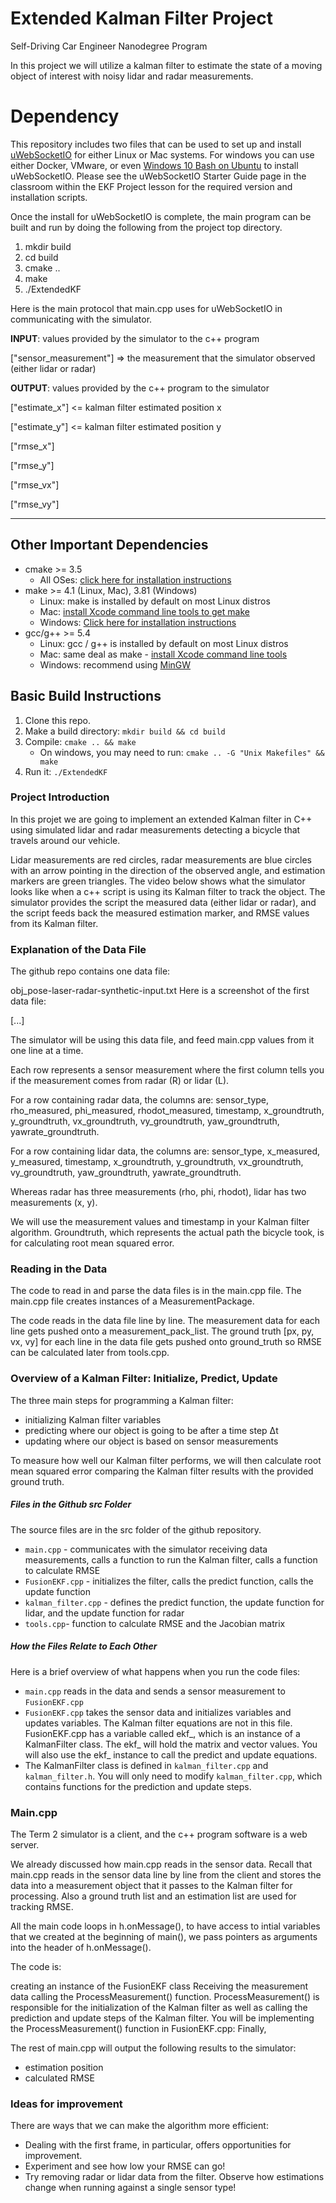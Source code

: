 # Extended Kalman Filter Project
Self-Driving Car Engineer Nanodegree Program

In this project we will utilize a kalman filter to estimate the state of a moving object of interest with noisy lidar and radar measurements.

# Dependency
This repository includes two files that can be used to set up and install [uWebSocketIO](https://github.com/uWebSockets/uWebSockets) for either Linux or Mac systems. For windows you can use either Docker, VMware, or even [Windows 10 Bash on Ubuntu](https://www.howtogeek.com/249966/how-to-install-and-use-the-linux-bash-shell-on-windows-10/) to install uWebSocketIO. Please see the uWebSocketIO Starter Guide page in the classroom within the EKF Project lesson for the required version and installation scripts.

Once the install for uWebSocketIO is complete, the main program can be built and run by doing the following from the project top directory.

1. mkdir build
2. cd build
3. cmake ..
4. make
5. ./ExtendedKF


Here is the main protocol that main.cpp uses for uWebSocketIO in communicating with the simulator.

**INPUT**: values provided by the simulator to the c++ program

["sensor_measurement"] => the measurement that the simulator observed (either lidar or radar)


**OUTPUT**: values provided by the c++ program to the simulator

["estimate_x"] <= kalman filter estimated position x

["estimate_y"] <= kalman filter estimated position y

["rmse_x"]

["rmse_y"]

["rmse_vx"]

["rmse_vy"]

---

## Other Important Dependencies

* cmake >= 3.5
  * All OSes: [click here for installation instructions](https://cmake.org/install/)
* make >= 4.1 (Linux, Mac), 3.81 (Windows)
  * Linux: make is installed by default on most Linux distros
  * Mac: [install Xcode command line tools to get make](https://developer.apple.com/xcode/features/)
  * Windows: [Click here for installation instructions](http://gnuwin32.sourceforge.net/packages/make.htm)
* gcc/g++ >= 5.4
  * Linux: gcc / g++ is installed by default on most Linux distros
  * Mac: same deal as make - [install Xcode command line tools](https://developer.apple.com/xcode/features/)
  * Windows: recommend using [MinGW](http://www.mingw.org/)

## Basic Build Instructions

1. Clone this repo.
2. Make a build directory: `mkdir build && cd build`
3. Compile: `cmake .. && make`
   * On windows, you may need to run: `cmake .. -G "Unix Makefiles" && make`
4. Run it: `./ExtendedKF `


### Project Introduction
In this projet we are going to implement an extended Kalman filter in C++ using simulated lidar and radar measurements detecting a bicycle that travels around our vehicle.

Lidar measurements are red circles, radar measurements are blue circles with an arrow pointing in the direction of the observed angle, and estimation markers are green triangles. The video below shows what the simulator looks like when a c++ script is using its Kalman filter to track the object. The simulator provides the script the measured data (either lidar or radar), and the script feeds back the measured estimation marker, and RMSE values from its Kalman filter.

### Explanation of the Data File
The github repo contains one data file:

obj_pose-laser-radar-synthetic-input.txt
Here is a screenshot of the first data file:

[...]

The simulator will be using this data file, and feed main.cpp values from it one line at a time.

Each row represents a sensor measurement where the first column tells you if the measurement comes from radar (R) or lidar (L).

For a row containing radar data, the columns are: sensor_type, rho_measured, phi_measured, rhodot_measured, timestamp, x_groundtruth, y_groundtruth, vx_groundtruth, vy_groundtruth, yaw_groundtruth, yawrate_groundtruth.

For a row containing lidar data, the columns are: sensor_type, x_measured, y_measured, timestamp, x_groundtruth, y_groundtruth, vx_groundtruth, vy_groundtruth, yaw_groundtruth, yawrate_groundtruth.

Whereas radar has three measurements (rho, phi, rhodot), lidar has two measurements (x, y).

We will use the measurement values and timestamp in your Kalman filter algorithm. Groundtruth, which represents the actual path the bicycle took, is for calculating root mean squared error.


### Reading in the Data
The code to read in and parse the data files is in the main.cpp file. The main.cpp file creates instances of a MeasurementPackage.

The code reads in the data file line by line. The measurement data for each line gets pushed onto a measurement_pack_list. The ground truth [px, py, vx, vy] for each line in the data file gets pushed onto ground_truth so RMSE can be calculated later from tools.cpp.

### Overview of a Kalman Filter: Initialize, Predict, Update
The three main steps for programming a Kalman filter:

- initializing Kalman filter variables
- predicting where our object is going to be after a time step Δt
- updating where our object is based on sensor measurements

To measure how well our Kalman filter performs, we will then calculate root mean squared error comparing the Kalman filter results with the provided ground truth.


##### Files in the Github src Folder
The source files are in the src folder of the github repository.

- `main.cpp` - communicates with the simulator receiving data measurements, calls a function to run the Kalman filter, calls a function to calculate RMSE
- `FusionEKF.cpp` - initializes the filter, calls the predict function, calls the update function
- `kalman_filter.cpp` - defines the predict function, the update function for lidar, and the update function for radar
- `tools.cpp`- function to calculate RMSE and the Jacobian matrix


##### How the Files Relate to Each Other
Here is a brief overview of what happens when you run the code files:

- `main.cpp` reads in the data and sends a sensor measurement to `FusionEKF.cpp`
- `FusionEKF.cpp` takes the sensor data and initializes variables and updates variables. The Kalman filter equations are not in this file. FusionEKF.cpp has a variable called ekf_, which is an instance of a KalmanFilter class. The ekf_ will hold the matrix and vector values. You will also use the ekf_ instance to call the predict and update equations.
- The KalmanFilter class is defined in `kalman_filter.cpp` and `kalman_filter.h`. You will only need to modify `kalman_filter.cpp`, which contains functions for the prediction and update steps.

### Main.cpp
The Term 2 simulator is a client, and the c++ program software is a web server.

We already discussed how main.cpp reads in the sensor data. Recall that main.cpp reads in the sensor data line by line from the client and stores the data into a measurement object that it passes to the Kalman filter for processing. Also a ground truth list and an estimation list are used for tracking RMSE.


All the main code loops in h.onMessage(), to have access to intial variables that we created at the beginning of main(), we pass pointers as arguments into the header of h.onMessage().


The code is:

creating an instance of the FusionEKF class
Receiving the measurement data calling the ProcessMeasurement() function. ProcessMeasurement() is responsible for the initialization of the Kalman filter as well as calling the prediction and update steps of the Kalman filter. You will be implementing the ProcessMeasurement() function in FusionEKF.cpp:
Finally,

The rest of main.cpp will output the following results to the simulator:

- estimation position
- calculated RMSE


### Ideas for improvement
There are ways that we can make the algorithm more efficient:

- Dealing with the first frame, in particular, offers opportunities for improvement.
- Experiment and see how low your RMSE can go!
- Try removing radar or lidar data from the filter. Observe how estimations change when running against a single sensor type! 
